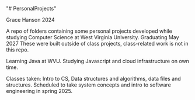 "# PersonalProjects" 

Grace Hanson 2024

A repo of folders containing some personal projects developed while studying Computer Science at West Virginia University. Graduating May 2027
These were built outside of class projects, class-related work is not in this repo.

Learning Java at WVU. Studying Javascript and cloud infrastructure on own time.

Classes taken: Intro to CS, Data structures and algorithms, data files and structures. Scheduled to take system concepts and intro to software engineering in spring 2025.
